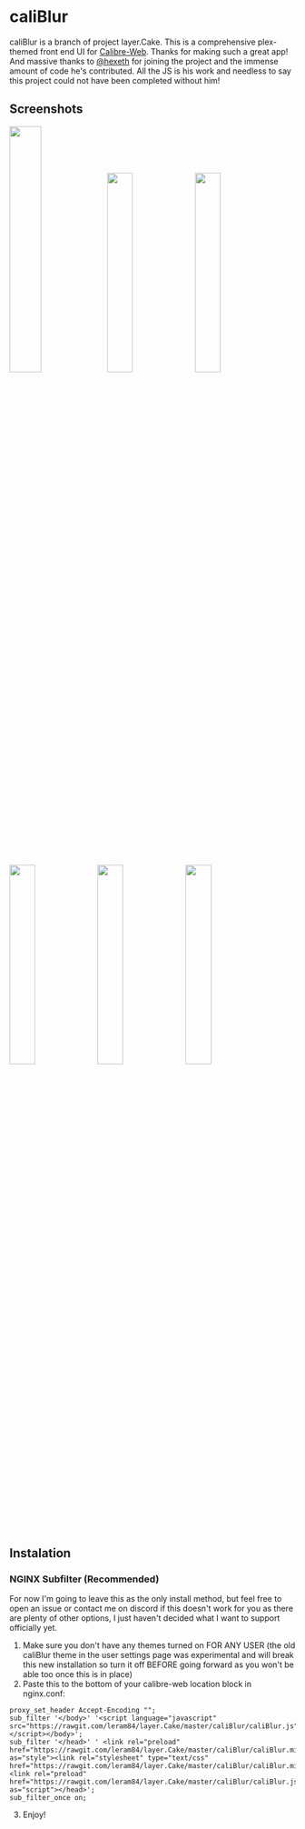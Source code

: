# caliBlur

caliBlur is a branch of project layer.Cake. This is a comprehensive plex-themed front end UI for [Calibre-Web](https://github.com/janeczku/calibre-web). Thanks for making such a great app! And massive thanks to [@hexeth](https://github.com/hexeth) for joining the project and the immense amount of code he's contributed. All the JS is his work and needless to say this project could not have been completed without him!

## Screenshots
<img src="https://raw.githubusercontent.com/leram84/layer.Cake/Screenshots/caliBlurP1.PNG" width="33.33%"> <img src="https://raw.githubusercontent.com/leram84/layer.Cake/Screenshots/caliBlurP2.PNG" width="30%"> <img src="https://raw.githubusercontent.com/leram84/layer.Cake/Screenshots/caliBlurP3.PNG" width="30%"> <img src="https://raw.githubusercontent.com/leram84/layer.Cake/Screenshots/caliBlurP4.PNG" width="30%"> <img src="https://raw.githubusercontent.com/leram84/layer.Cake/Screenshots/caliBlurP5.PNG" width="30%"> <img src="https://raw.githubusercontent.com/leram84/layer.Cake/Screenshots/caliBlurP6.PNG" width="30%">

## Instalation
### NGINX Subfilter (Recommended)
For now I'm going to leave this as the only install method, but feel free to open an issue or contact me on discord if this doesn't work for you as there are plenty of other options, I just haven't decided what I want to support officially yet. 

1) Make sure you don't have any themes turned on FOR ANY USER (the old caliBlur theme in the user settings page was experimental and will break this new installation so turn it off BEFORE going forward as you won't be able too once this is in place)
2) Paste this to the bottom of your calibre-web location block in nginx.conf:
```
proxy_set_header Accept-Encoding "";
sub_filter '</body>' '<script language="javascript" src="https://rawgit.com/leram84/layer.Cake/master/caliBlur/caliBlur.js"></script></body>';
sub_filter '</head>' ' <link rel="preload" href="https://rawgit.com/leram84/layer.Cake/master/caliBlur/caliBlur.min.css" as="style"><link rel="stylesheet" type="text/css" href="https://rawgit.com/leram84/layer.Cake/master/caliBlur/caliBlur.min.css"><link rel="preload" href="https://rawgit.com/leram84/layer.Cake/master/caliBlur/caliBlur.js" as="script"></head>';
sub_filter_once on;
```
3) Enjoy!
